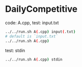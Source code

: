 # DailyCompetitive

code: A.cpp, test: input.txt

```bash
../../run.sh A(.cpp) input(.txt)
# default is `input.txt`
../../run.sh A(.cpp)
```

test: stdin

```bash
../../run.sh A(.cpp) stdin
```

